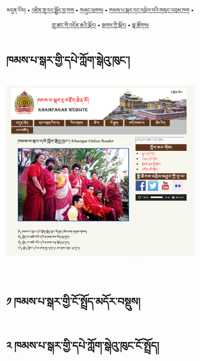 <p align="center">
  <span>མདུན་ངོས།</span> • <a href="https://bdrc-reader.github.io/khampagar/shadra">འཛིན་གྲྭ་དང་སྦྱོང་བྱ་ཁག</a> • <a href="https://bdrc-reader.github.io/khampagar/shunglug">གཞུང་ལུགས།</a>  • <a href="https://bdrc-reader.github.io/khampagar/sungbum">ཁམས་པ་སྒར་དང་འབྲེལ་བའི་གསུང་འབུམ་ཁག</a> • <a href="https://bdrc-reader.github.io/khampagar/doncha">གྲྭ་ཚང་གི་འདོན་ཆའི་སྐོར།</a> • <a href="https://bdrc-reader.github.io/khampagar/tantra">སྔགས་ཀྱི་སྐོར།</a> •  <a href="https://bdrc-reader.github.io/khampagar/natsok">སྣ་ཚོགས།</a></p>

# ཁམས་པ་སྒར་གྱི་དཔེ་ཀློག་སྒེའུ་ཁུང་།

![image alt text](https://raw.githubusercontent.com/bdrc-reader/khamgar/master/docs/img/01.PNG)

<br>
<br>

# ༡ ཁམས་པ་སྒར་གྱི་ངོ་སྤྲོད་མདོར་བསྡུས།

# ༢ ཁམས་པ་སྒར་གྱི་དཔེ་ཀློག་སྒེའུ་ཁུང་ངོ་སྤྲོད།



